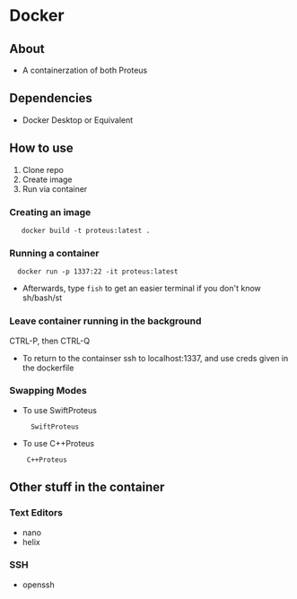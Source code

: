 # Docker

## About
 
- A containerzation of both Proteus

## Dependencies

- Docker Desktop or Equivalent

## How to use

1. Clone repo
2. Create image
3. Run via container

### Creating an image

```
   docker build -t proteus:latest .
```


### Running a container

```
  docker run -p 1337:22 -it proteus:latest
```

- Afterwards, type `fish` to get an easier terminal if you don't know sh/bash/st

### Leave container running in the background

CTRL-P, then CTRL-Q

- To return to the containser ssh to localhost:1337, and use creds given in the dockerfile

### Swapping Modes 

- To use SwiftProteus
  ```
    SwiftProteus
  ```

- To use C++Proteus
  ```
   C++Proteus  
  ```

## Other stuff in the container

### Text Editors
- nano
- helix

### SSH
- openssh



  